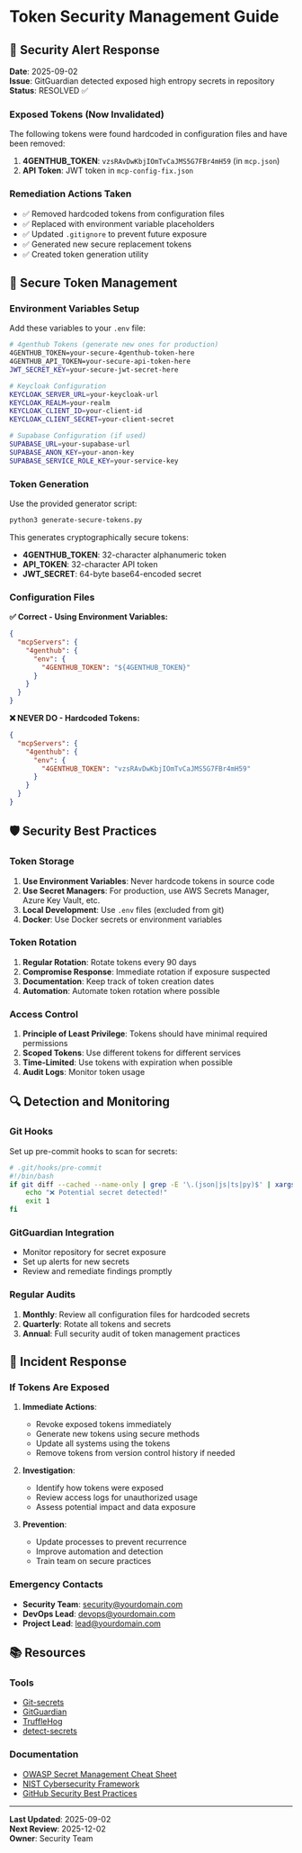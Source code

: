 # Token Security Management Guide

## 🚨 Security Alert Response

**Date**: 2025-09-02  
**Issue**: GitGuardian detected exposed high entropy secrets in repository  
**Status**: RESOLVED ✅  

### Exposed Tokens (Now Invalidated)

The following tokens were found hardcoded in configuration files and have been removed:

1. **4GENTHUB_TOKEN**: `vzsRAvDwKbjIOmTvCaJMS5G7FBr4mH59` (in `mcp.json`)
2. **API Token**: JWT token in `mcp-config-fix.json`

### Remediation Actions Taken

- ✅ Removed hardcoded tokens from configuration files
- ✅ Replaced with environment variable placeholders
- ✅ Updated `.gitignore` to prevent future exposure
- ✅ Generated new secure replacement tokens
- ✅ Created token generation utility

## 🔐 Secure Token Management

### Environment Variables Setup

Add these variables to your `.env` file:

```bash
# 4genthub Tokens (generate new ones for production)
4GENTHUB_TOKEN=your-secure-4genthub-token-here
4GENTHUB_API_TOKEN=your-secure-api-token-here
JWT_SECRET_KEY=your-secure-jwt-secret-here

# Keycloak Configuration
KEYCLOAK_SERVER_URL=your-keycloak-url
KEYCLOAK_REALM=your-realm
KEYCLOAK_CLIENT_ID=your-client-id
KEYCLOAK_CLIENT_SECRET=your-client-secret

# Supabase Configuration (if used)
SUPABASE_URL=your-supabase-url
SUPABASE_ANON_KEY=your-anon-key
SUPABASE_SERVICE_ROLE_KEY=your-service-key
```

### Token Generation

Use the provided generator script:

```bash
python3 generate-secure-tokens.py
```

This generates cryptographically secure tokens:
- **4GENTHUB_TOKEN**: 32-character alphanumeric token
- **API_TOKEN**: 32-character API token  
- **JWT_SECRET**: 64-byte base64-encoded secret

### Configuration Files

**✅ Correct - Using Environment Variables:**

```json
{
  "mcpServers": {
    "4genthub": {
      "env": {
        "4GENTHUB_TOKEN": "${4GENTHUB_TOKEN}"
      }
    }
  }
}
```

**❌ NEVER DO - Hardcoded Tokens:**

```json
{
  "mcpServers": {
    "4genthub": {
      "env": {
        "4GENTHUB_TOKEN": "vzsRAvDwKbjIOmTvCaJMS5G7FBr4mH59"
      }
    }
  }
}
```

## 🛡️ Security Best Practices

### Token Storage

1. **Use Environment Variables**: Never hardcode tokens in source code
2. **Use Secret Managers**: For production, use AWS Secrets Manager, Azure Key Vault, etc.
3. **Local Development**: Use `.env` files (excluded from git)
4. **Docker**: Use Docker secrets or environment variables

### Token Rotation

1. **Regular Rotation**: Rotate tokens every 90 days
2. **Compromise Response**: Immediate rotation if exposure suspected
3. **Documentation**: Keep track of token creation dates
4. **Automation**: Automate token rotation where possible

### Access Control

1. **Principle of Least Privilege**: Tokens should have minimal required permissions
2. **Scoped Tokens**: Use different tokens for different services
3. **Time-Limited**: Use tokens with expiration when possible
4. **Audit Logs**: Monitor token usage

## 🔍 Detection and Monitoring

### Git Hooks

Set up pre-commit hooks to scan for secrets:

```bash
# .git/hooks/pre-commit
#!/bin/bash
if git diff --cached --name-only | grep -E '\.(json|js|ts|py)$' | xargs grep -l '[A-Za-z0-9]{32,}'; then
    echo "❌ Potential secret detected!"
    exit 1
fi
```

### GitGuardian Integration

- Monitor repository for secret exposure
- Set up alerts for new secrets
- Review and remediate findings promptly

### Regular Audits

1. **Monthly**: Review all configuration files for hardcoded secrets
2. **Quarterly**: Rotate all tokens and secrets
3. **Annual**: Full security audit of token management practices

## 🚨 Incident Response

### If Tokens Are Exposed

1. **Immediate Actions**:
   - Revoke exposed tokens immediately
   - Generate new tokens using secure methods
   - Update all systems using the tokens
   - Remove tokens from version control history if needed

2. **Investigation**:
   - Identify how tokens were exposed
   - Review access logs for unauthorized usage
   - Assess potential impact and data exposure

3. **Prevention**:
   - Update processes to prevent recurrence
   - Improve automation and detection
   - Train team on secure practices

### Emergency Contacts

- **Security Team**: security@yourdomain.com
- **DevOps Lead**: devops@yourdomain.com
- **Project Lead**: lead@yourdomain.com

## 📚 Resources

### Tools

- [Git-secrets](https://github.com/awslabs/git-secrets)
- [GitGuardian](https://gitguardian.com/)
- [TruffleHog](https://github.com/trufflesecurity/trufflehog)
- [detect-secrets](https://github.com/Yelp/detect-secrets)

### Documentation

- [OWASP Secret Management Cheat Sheet](https://cheatsheetseries.owasp.org/cheatsheets/Secrets_Management_Cheat_Sheet.html)
- [NIST Cybersecurity Framework](https://www.nist.gov/cyberframework)
- [GitHub Security Best Practices](https://ai_docs.github.com/en/code-security)

---

**Last Updated**: 2025-09-02  
**Next Review**: 2025-12-02  
**Owner**: Security Team